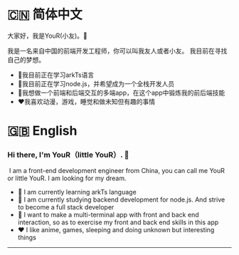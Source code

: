 # 🇨🇳 简体中文

大家好，我是YouR(小友)。👋



我是一名来自中国的前端开发工程师，你可以叫我友人或者小友。
我目前在寻找自己的梦想。

- 🔭我目前正在学习arkTs语言
- 🌱我目前正在学习node.js，并希望成为一个全栈开发人员
- 🤔我想做一个前端和后端交互的多端app，在这个app中锻炼我的前后端技能
- ❤️我喜欢动漫，游戏，睡觉和做未知但有趣的事情



# 🇬🇧 English

### Hi there, I'm YouR（little YouR）. 👋



​	I am a front-end development engineer from China, you can call me YouR or little YouR. 
  I am looking for my dream.


- 🔭 I am currently learning arkTs language
- 🌱 I am currently studying backend development for node.js. And strive to become a full stack developer
- 🤔 I want to make a multi-terminal app with front and back end interaction, so as to exercise my front and back end skills in this app
- ❤️ I like anime, games, sleeping and doing unknown but interesting things

---

